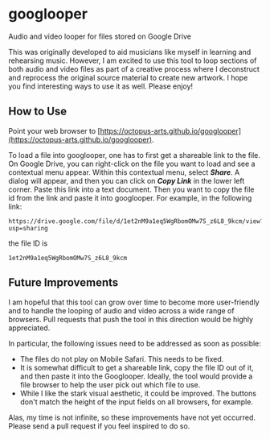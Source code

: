# googlooper
Audio and video looper for files stored on Google Drive

This was originally developed to aid musicians like myself in learning and rehearsing music. However, I am excited to use this tool to loop sections of both audio and video files as part of a creative process where I deconstruct and reprocess the original source material to create new artwork. I hope you find interesting ways to use it as well. Please enjoy!

How to Use
---
Point your web browser to [https://octopus-arts.github.io/googlooper](https://octopus-arts.github.io/googlooper).

To load a file into googlooper, one has to first get a shareable link to the file. On Google Drive, you can right-click on the file you want to load and see a contextual menu appear. Within this contextual menu, select ***Share***. A dialog will appear, and then you can click on ***Copy Link*** in the lower left corner. Paste this link into a text document. Then you want to copy the file id from the link and paste it into googlooper. For example, in the following link:

```
https://drive.google.com/file/d/1et2nM9a1eq5WgRbomOMw7S_z6L8_9kcm/view?usp=sharing
```

the file ID is

```
1et2nM9a1eq5WgRbomOMw7S_z6L8_9kcm
``` 

Future Improvements
---
I am hopeful that this tool can grow over time to become more user-friendly and to handle the looping of audio and video across a wide range of browsers. Pull requests that push the tool in this direction would be highly appreciated.

In particular, the following issues need to be addressed as soon as possible:

* The files do not play on Mobile Safari. This needs to be fixed.
* It is somewhat difficult to get a shareable link, copy the file ID out of it, and then paste it into the Googlooper. Ideally, the tool would provide a file browser to help the user pick out which file to use.
* While I like the stark visual aesthetic, it could be improved. The buttons don't match the height of the input fields on all browsers, for example.

Alas, my time is not infinite, so these improvements have not yet occurred. Please send a pull request if you feel inspired to do so.
